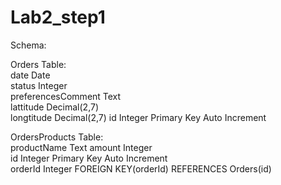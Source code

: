 # Lab2_step1

Schema:

Orders Table:  
  date Date  
  status Integer  
  preferencesComment Text  
  lattitude Decimal(2,7)  
  longtitude Decimal(2,7) 
  id Integer Primary Key Auto Increment  

OrdersProducts Table:  
  productName Text
  amount Integer  
  id Integer Primary Key Auto Increment  
  orderId Integer
  FOREIGN KEY(orderId) REFERENCES Orders(id)
